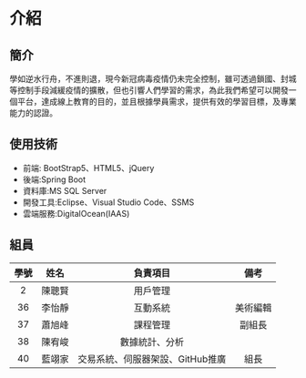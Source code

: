 # 介紹

## 簡介
學如逆水行舟，不進則退，現今新冠病毒疫情仍未完全控制，雖可透過鎖國、封城等控制手段減緩疫情的擴散，但也引響人們學習的需求，為此我們希望可以開發一個平台，達成線上教育的目的，並且根據學員需求，提供有效的學習目標，及專業能力的認證。

## 使用技術
- 前端: BootStrap5、HTML5、jQuery
- 後端:Spring Boot
- 資料庫:MS SQL Server
- 開發工具:Eclipse、Visual Studio Code、SSMS
- 雲端服務:DigitalOcean(IAAS)

## 組員
|學號|姓名|負責項目|備考|
|:-:|:-:|:-:|:-:|
|2|陳聰賢|用戶管理| |
|36|李怡靜|互動系統|美術編輯|
|37|蕭旭峰|課程管理|副組長|
|38|陳宥峻|數據統計、分析| |
|40|藍翊家|交易系統、伺服器架設、GitHub推廣|組長|

<script src="https://code.jquery.com/jquery-3.6.0.slim.js" integrity="sha256-HwWONEZrpuoh951cQD1ov2HUK5zA5DwJ1DNUXaM6FsY=" crossorigin="anonymous"></script>

<script>
$(document).ready(function() {
  $('h2').each(function(index) {
    $(this).html((index + 1) + '. ' + $(this).html());
  });
});
</script>